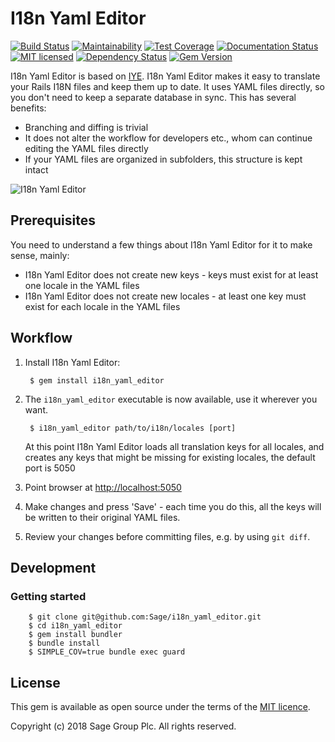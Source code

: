 # I18n Yaml Editor

[![Build Status](https://travis-ci.org/Sage/i18n_yaml_editor.svg?branch=master)](https://travis-ci.org/Sage/i18n_yaml_editor)
[![Maintainability](https://api.codeclimate.com/v1/badges/f71fb2039dd7d50eb90d/maintainability)](https://codeclimate.com/github/Sage/i18n_yaml_editor/maintainability)
[![Test Coverage](https://api.codeclimate.com/v1/badges/f71fb2039dd7d50eb90d/test_coverage)](https://codeclimate.com/github/Sage/i18n_yaml_editor/test_coverage)
[![Documentation Status](http://inch-ci.org/github/Sage/i18n_yaml_editor.svg?branch=master)](http://inch-ci.org/github/Sage/i18n_yaml_editor)
[![MIT licensed](https://img.shields.io/badge/license-MIT-blue.svg)](https://github.com/Sage/i18n_yaml_editor/blob/master/LICENSE)
[![Dependency Status](https://gemnasium.com/badges/github.com/Sage/i18n_yaml_editor.svg)](https://gemnasium.com/github.com/Sage/i18n_yaml_editor)
[![Gem Version](https://badge.fury.io/rb/i18n_yaml_editor.svg)](https://badge.fury.io/rb/i18n_yaml_editor)

I18n Yaml Editor is based on [IYE](https://github.com/firmafon/iye).
I18n Yaml Editor makes it easy to translate your Rails I18N files and keep them up to date.
It uses YAML files directly, so you don't need to keep a separate database in sync.
This has several benefits:

* Branching and diffing is trivial
* It does not alter the workflow for developers etc., whom can continue editing the
  YAML files directly
* If your YAML files are organized in subfolders, this structure is kept intact

![I18n Yaml Editor](https://cloud.githubusercontent.com/assets/1446195/10295880/1f829dd6-6bc4-11e5-9a08-bb79d9864bdb.png)

## Prerequisites

You need to understand a few things about I18n Yaml Editor for it to make sense, mainly:

* I18n Yaml Editor does not create new keys - keys must exist for at least one locale in the YAML files
* I18n Yaml Editor does not create new locales - at least one key must exist for each locale in the YAML files

## Workflow

1. Install I18n Yaml Editor:

        $ gem install i18n_yaml_editor

2. The `i18n_yaml_editor` executable is now available, use it wherever you want.

        $ i18n_yaml_editor path/to/i18n/locales [port]

    At this point I18n Yaml Editor loads all translation keys for all locales, and creates any
    keys that might be missing for existing locales, the default port is 5050

3. Point browser at [http://localhost:5050](http://localhost:5050)
4. Make changes and press 'Save' - each time you do this, all the keys will be
   written to their original YAML files.
5. Review your changes before committing files, e.g. by using `git diff`.

## Development

### Getting started
        $ git clone git@github.com:Sage/i18n_yaml_editor.git
        $ cd i18n_yaml_editor
        $ gem install bundler
        $ bundle install
        $ SIMPLE_COV=true bundle exec guard


## License

This gem is available as open source under the terms of the
[MIT licence](LICENSE).

Copyright (c) 2018 Sage Group Plc. All rights reserved.
